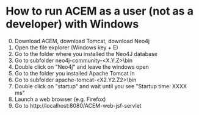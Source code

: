 How to run ACEM as a user (not as a developer) with Windows
===========================================================

0. Download ACEM, download Tomcat, download Neo4j
1. Open the file explorer (Windows key + E)
2. Go to the folder where you installed the Neo4J database
3. Go to subfolder neo4j-community-<X.Y.Z>\bin
4. Double click on "Neo4j" and leave the windows open
5. Go to the folder you installed Apache Tomcat in
6. Go to subfolder apache-tomcat-<X2.Y2.Z2>\bin
6. Double click on "startup" and wait until you see "Startup time: XXXX ms"
7. Launch a web browser (e.g. Firefox)
8. Go to http://localhost:8080/ACEM-web-jsf-servlet
